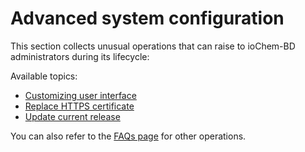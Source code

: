 # Advanced system configuration

This section collects unusual operations that can raise to ioChem-BD administrators during its lifecycle:

Available topics:

  * [Customizing user interface](/advanced-system-configuration/customizing-system-interface.md)
  * [Replace HTTPS certificate](/other-operations/replace-https-certificate.md)
  * [Update current release](https://faq.iochem-bd.org/admin/update-current-distribution.html)

You can also refer to the [FAQs page](https://faq.iochem-bd.org/) for other operations. 